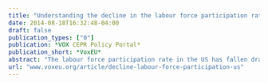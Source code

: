 ```yaml
---
title: "Understanding the decline in the labour force participation rate in the United States"
date: 2014-08-18T16:32:48-04:00
draft: false
publication_types: ["0"]
publication: *VOX CEPR Policy Portal*
publication_short: *VoxEU*
abstract: "The labour force participation rate in the US has fallen dramatically since 2007. This column traces this decline to three main factors: the ageing of the population, cyclical effects from the Great Recession, and an unexplained portion, which might be due to pre-existing trends unrelated to the first two. Of these three, the ageing of the population plays the largest role since it is responsible for half of the decline. Taken together, these factors suggest a roughly stable participation rate in the short-term, followed by a longer-term decline as the baby boomers continue to age. However, policy can play a meaningful role in mitigating this trend."
url: "www.voxeu.org/article/decline-labour-force-participation-us"
---
```

